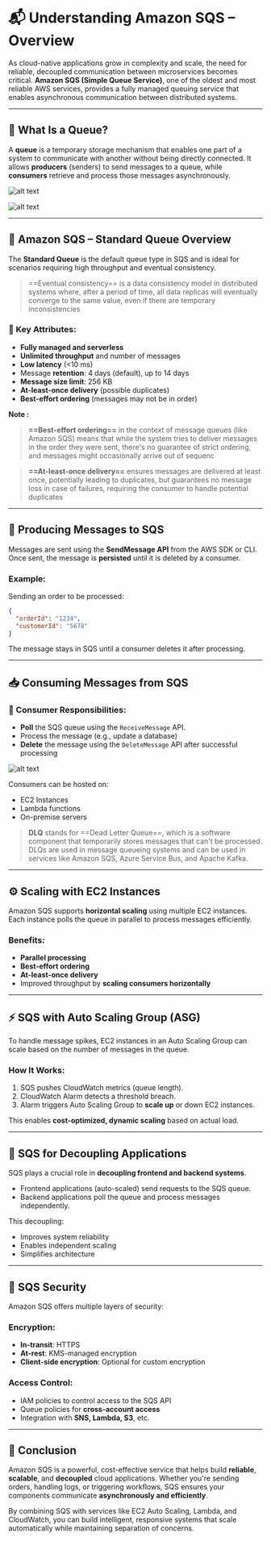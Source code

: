 
# 📬 Understanding Amazon SQS – Overview

As cloud-native applications grow in complexity and scale, the need for reliable, decoupled communication between microservices becomes critical. **Amazon SQS (Simple Queue Service)**, one of the oldest and most reliable AWS services, provides a fully managed queuing service that enables asynchronous communication between distributed systems.

---

## 🧱 What Is a Queue?

A **queue** is a temporary storage mechanism that enables one part of a system to communicate with another without being directly connected. It allows **producers** (senders) to send messages to a queue, while **consumers** retrieve and process those messages asynchronously.

![alt text](image-20.png)

![alt text](image-21.png)

---

## 🧾 Amazon SQS – Standard Queue Overview

The **Standard Queue** is the default queue type in SQS and is ideal for scenarios requiring high throughput and eventual consistency.

> ==Eventual consistency== is a data consistency model in distributed systems where, after a period of time, all data replicas will eventually converge to the same value, even if there are temporary inconsistencies

### 🔑 Key Attributes:
- **Fully managed and serverless**
- **Unlimited throughput** and number of messages
- **Low latency** (<10 ms)
- Message **retention**: 4 days (default), up to 14 days
- **Message size limit**: 256 KB
- **At-least-once delivery** (possible duplicates)
- **Best-effort ordering** (messages may not be in order)


**Note :**

> **==Best-effort ordering==** in the context of message queues (like Amazon SQS) means that while the system tries to deliver messages in the order they were sent, there's no guarantee of strict ordering, and messages might occasionally arrive out of sequenc

> **==At-least-once delivery==** ensures messages are delivered at least once, potentially leading to duplicates, but guarantees no message loss in case of failures, requiring the consumer to handle potential duplicates

---

## 📨 Producing Messages to SQS

Messages are sent using the **SendMessage API** from the AWS SDK or CLI. Once sent, the message is **persisted** until it is deleted by a consumer.

### Example:
Sending an order to be processed:

```json
{
  "orderId": "1234",
  "customerId": "5678"
}
```

The message stays in SQS until a consumer deletes it after processing.

---

## 📥 Consuming Messages from SQS

### 🧾 Consumer Responsibilities:
- **Poll** the SQS queue using the `ReceiveMessage` API. 
- Process the message (e.g., update a database)
- **Delete** the message using the `DeleteMessage` API after successful processing

![alt text](image-22.png)

Consumers can be hosted on:
- EC2 Instances
- Lambda functions
- On-premise servers

> **DLQ** stands for ==Dead Letter Queue==, which is a software component that temporarily stores messages that can't be processed. DLQs are used in message queueing systems and can be used in services like Amazon SQS, Azure Service Bus, and Apache Kafka. 

---

## ⚙️ Scaling with EC2 Instances

Amazon SQS supports **horizontal scaling** using multiple EC2 instances. Each instance polls the queue in parallel to process messages efficiently.

### Benefits:
- **Parallel processing**
- **Best-effort ordering**
- **At-least-once delivery**
- Improved throughput by **scaling consumers horizontally**


---

## ⚡ SQS with Auto Scaling Group (ASG)

To handle message spikes, EC2 instances in an Auto Scaling Group can scale based on the number of messages in the queue.

### How It Works:
1. SQS pushes CloudWatch metrics (queue length).
2. CloudWatch Alarm detects a threshold breach.
3. Alarm triggers Auto Scaling Group to **scale up** or down EC2 instances.

This enables **cost-optimized, dynamic scaling** based on actual load.

---

## 🔗 SQS for Decoupling Applications

SQS plays a crucial role in **decoupling frontend and backend systems**.

- Frontend applications (auto-scaled) send requests to the SQS queue.
- Backend applications poll the queue and process messages independently.

This decoupling:
- Improves system reliability
- Enables independent scaling
- Simplifies architecture

---

## 🔐 SQS Security

Amazon SQS offers multiple layers of security:

### Encryption:
- **In-transit**: HTTPS
- **At-rest**: KMS-managed encryption
- **Client-side encryption**: Optional for custom encryption

### Access Control:
- IAM policies to control access to the SQS API
- Queue policies for **cross-account access**
- Integration with **SNS, Lambda, S3**, etc.

---

## 📌 Conclusion

Amazon SQS is a powerful, cost-effective service that helps build **reliable**, **scalable**, and **decoupled** cloud applications. Whether you're sending orders, handling logs, or triggering workflows, SQS ensures your components communicate **asynchronously and efficiently**.

By combining SQS with services like EC2 Auto Scaling, Lambda, and CloudWatch, you can build intelligent, responsive systems that scale automatically while maintaining separation of concerns.

